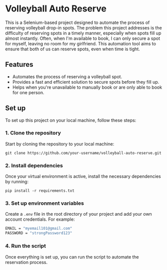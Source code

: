 
# Volleyball Auto Reserve

This is a Selenium-based project designed to automate the process of reserving volleyball drop-in spots. The problem this project addresses is the difficulty of reserving spots in a timely manner, especially when spots fill up almost instantly. Often, when I'm available to book, I can only secure a spot for myself, leaving no room for my girlfriend. This automation tool aims to ensure that both of us can reserve spots, even when time is tight.

## Features

- Automates the process of reserving a volleyball spot.
- Provides a fast and efficient solution to secure spots before they fill up.
- Helps when you're unavailable to manually book or are only able to book for one person.

## Set up

To set up this project on your local machine, follow these steps:

### 1. Clone the repository

Start by cloning the repository to your local machine:

`git clone https://github.com/your-username/volleyball-auto-reserve.git`

### 2. Install dependencies

Once your virtual environment is active, install the necessary dependencies by running:

`pip install -r requirements.txt`

### 3. Set up environment variables

Create a `.env` file in the root directory of your project and add your own account credentials. For example:

```bash
EMAIL = "myemail101@gmail.com"
PASSWORD = "strongPassword123"
```

### 4. Run the script

Once everything is set up, you can run the script to automate the reservation process.


